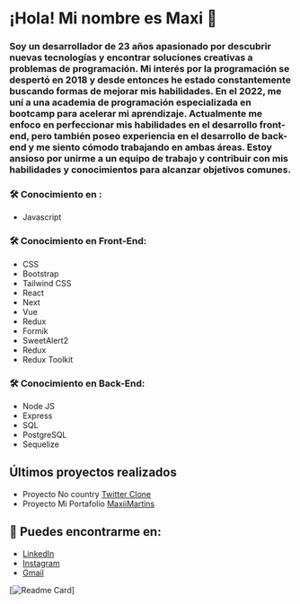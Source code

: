 # ¡Hola! Mi nombre es Maxi 👋

### Soy un desarrollador de 23 años apasionado por descubrir nuevas tecnologías y encontrar soluciones creativas a problemas de programación. Mi interés por la programación se despertó en 2018 y desde entonces he estado constantemente buscando formas de mejorar mis habilidades. En el 2022, me uní a una academia de programación especializada en bootcamp para acelerar mi aprendizaje. Actualmente me enfoco en perfeccionar mis habilidades en el desarrollo front-end, pero también poseo experiencia en el desarrollo de back-end y me siento cómodo trabajando en ambas áreas. Estoy ansioso por unirme a un equipo de trabajo y contribuir con mis habilidades y conocimientos para alcanzar objetivos comunes.

### 🛠 Conocimiento en :
  * Javascript
### 🛠 Conocimiento en Front-End:
  * CSS
  * Bootstrap
  * Tailwind CSS
  * React
  * Next
  * Vue
  * Redux
  * Formik
  * SweetAlert2
  * Redux
  * Redux Toolkit
### 🛠 Conocimiento en Back-End:
  * Node JS
  * Express
  * SQL
  * PostgreSQL 
  * Sequelize

## Últimos proyectos realizados

- Proyecto No country [Twitter Clone](https://twitter-nocountry-production.up.railway.app/)
- Proyecto Mi Portafolio [MaxiiMartins](https://maxiimartins.vercel.app/)

## 🔗 Puedes encontrarme en:

- [LinkedIn](https://www.linkedin.com/in/maxiimartins/)
- [Instagram](https://www.instagram.com/maxii.martins/)
- []()<a href ="mailto:maximartins45@gmail.com" target="_blank">Gmail</a>

[![Readme Card](https://github-readme-stats.vercel.app/api/?username=MaxiiMartins&repo=github-readme-stats&count_private=true&show_icons=true&theme=dark#gh-dark-mode-only)]

